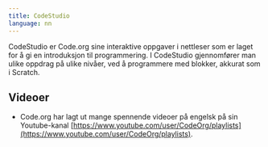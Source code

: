 ```yaml
---
title: CodeStudio
language: nn
---
```


CodeStudio er Code.org sine interaktive oppgaver i nettleser som er laget for å
gi en introduksjon til programmering. I CodeStudio gjennomfører man ulike
oppdrag på ulike nivåer, ved å programmere med blokker, akkurat som i Scratch.

## Videoer

- Code.org har lagt ut mange spennende videoer på engelsk på sin Youtube-kanal [https://www.youtube.com/user/CodeOrg/playlists](https://www.youtube.com/user/CodeOrg/playlists).
